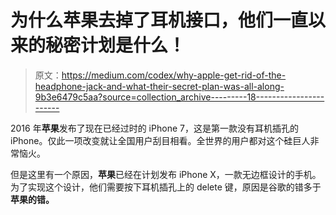 # 为什么苹果去掉了耳机接口，他们一直以来的秘密计划是什么！

> 原文：<https://medium.com/codex/why-apple-get-rid-of-the-headphone-jack-and-what-their-secret-plan-was-all-along-9b3e6479c5aa?source=collection_archive---------18----------------------->

2016 年**苹果**发布了现在已经过时的 iPhone 7，这是第一款没有耳机插孔的 iPhone。仅此一项改变就让全国用户刮目相看。全世界的用户都对这个硅巨人非常恼火。

但是这里有一个原因，**苹果**已经在计划发布 iPhone X，一款无边框设计的手机。为了实现这个设计，他们需要按下耳机插孔上的 delete 键，原因是谷歌的错多于**苹果的错。**
